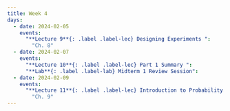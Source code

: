 ```yaml
---
title: Week 4
days:
  - date: 2024-02-05
    events:
      "**Lecture 9**{: .label .label-lec} Designing Experiments ":
        "Ch. 8"
  - date: 2024-02-07
    events:
      "**Lecture 10**{: .label .label-lec} Part 1 Summary ":
      "**Lab**{: .label .label-lab} Midterm 1 Review Session":
  - date: 2024-02-09
    events:
      "**Lecture 11**{: .label .label-lec} Introduction to Probability ": 
        "Ch. 9"
---
```

